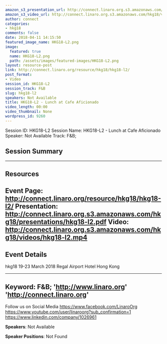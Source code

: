 ```yaml
---
amazon_s3_presentation_url: http://connect.linaro.org.s3.amazonaws.com/hkg18/presentations/hkg18-l2.pdf
amazon_s3_video_url: http://connect.linaro.org.s3.amazonaws.com/hkg18/videos/hkg18-l2.mp4
author: connect
categories:
- hkg18
comments: false
date: 2018-04-11 14:15:50
featured_image_name: HKG18-L2.png
image:
  featured: true
  name: HKG18-L2.png
  path: /assets/images/featured-images/HKG18-L2.png
layout: resource-post
link: http://connect.linaro.org/resource/hkg18/hkg18-l2/
post_format:
- Video
session_id: HKG18-L2
session_track: F&B
slug: hkg18-l2
speakers: Not Available
title: HKG18-L2 - Lunch at Cafe Aficionado
video_length: 00:00
video_thumbnail: None
wordpress_id: 9260
---
```


Session ID: HKG18-L2
Session Name: HKG18-L2 - Lunch at Cafe Aficionado
Speaker: Not Available
Track: F&B;


## Session Summary

---------------------------------------------------
## Resources
Event Page: http://connect.linaro.org/resource/hkg18/hkg18-l2/
Presentation: http://connect.linaro.org.s3.amazonaws.com/hkg18/presentations/hkg18-l2.pdf
Video: http://connect.linaro.org.s3.amazonaws.com/hkg18/videos/hkg18-l2.mp4
 ---------------------------------------------------
## Event Details
hkg18
19-23 March 2018 
Regal Airport Hotel Hong Kong

---------------------------------------------------
Keyword: F&B;
'http://www.linaro.org'
'http://connect.linaro.org'
---------------------------------------------------
Follow us on Social Media
https://www.facebook.com/LinaroOrg
https://www.youtube.com/user/linaroorg?sub_confirmation=1
https://www.linkedin.com/company/1026961

**Speakers**: Not Available

**Speaker Positions**: Not Found